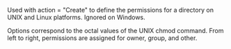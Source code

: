 Used with action = "Create" to define the permissions for a directory on UNIX and Linux
		platforms. Ignored on Windows. 

Options correspond to the octal values of the UNIX chmod command. From
		left to right, permissions are assigned for owner, group, and other.